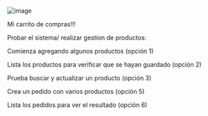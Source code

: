 ![image](https://github.com/user-attachments/assets/dadd58be-ce6f-4288-81b8-0c368d7edd0c)

Mi carrito de compras!!!

Probar el sistema/ realizar gestion de productos:
 
Comienza agregando algunos productos (opción 1)

Lista los productos para verificar que se hayan guardado (opción 2)

Prueba buscar y actualizar un producto (opción 3)

Crea un pedido con varios productos (opción 5)

Lista los pedidos para ver el resultado (opción 6)
